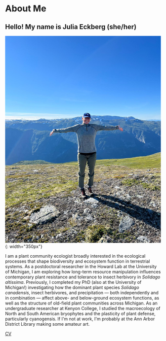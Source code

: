 # About Me

## Hello! My name is Julia Eckberg (she/her) 

![profile](new_profile.jpg){: width="350px"}

I am a plant community ecologist broadly interested in the ecological processes that shape biodiversity and ecosystem function in terrestrial systems. As a postdoctoral researcher in the Howard Lab at the University of Michigan, I am exploring how long-term resource manipulation influences contemporary plant resistance and tolerance to insect herbivory in *Solidago altissima*. Previously, I completed my PhD (also at the University of Michigan!) investigating how the dominant plant species *Solidago canadensis*, insect herbivores, and precipitation — both independently and in combination — affect above- and below-ground ecosystem functions, as well as the structure of old-field plant communities across Michigan. As an undergraduate researcher at Kenyon College, I studied the macroecology of North and South American bryophytes and the plasticity of plant defense, particularly cyanogensis. If I'm not at work, I'm probably at the Ann Arbor District Library making some amateur art. 

[CV](2025_EckbergCV.pdf)

